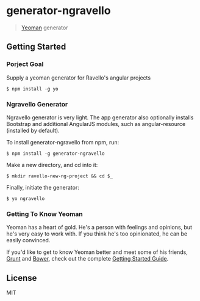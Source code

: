 # generator-ngravello

> [Yeoman](http://yeoman.io) generator


## Getting Started

### Porject Goal

Supply a yeoman generator for Ravello's angular projects

```
$ npm install -g yo
```

### Ngravello Generator

Ngravello generator is very light. The app generator also optionally installs Bootstrap and additional AngularJS modules, such as angular-resource (installed by default).

To install generator-ngravello from npm, run:

```
$ npm install -g generator-ngravello
```

Make a new directory, and cd into it:
```
$ mkdir ravello-new-ng-project && cd $_
```

Finally, initiate the generator:

```
$ yo ngravello
```

### Getting To Know Yeoman

Yeoman has a heart of gold. He's a person with feelings and opinions, but he's very easy to work with. If you think he's too opinionated, he can be easily convinced.

If you'd like to get to know Yeoman better and meet some of his friends, [Grunt](http://gruntjs.com) and [Bower](http://bower.io), check out the complete [Getting Started Guide](https://github.com/yeoman/yeoman/wiki/Getting-Started).


## License

MIT
